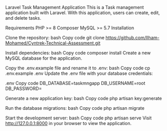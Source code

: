 Laravel Task Management Application
This is a Task management application built with Laravel. With this application, users can create, edit, and delete tasks.

Requirements
PHP >= 8
Composer
MySQL >= 5.7
Installation

Clone the repository:
bash
Copy code
git clone https://github.com/Ilham-Mohamed/Cyntrek-Technical-Assessment.git

Install dependencies:
bash
Copy code
composer install
Create a new MySQL database for the application.

Copy the .env.example file and rename it to .env:
bash
Copy code
cp .env.example .env
Update the .env file with your database credentials:

.env
Copy code
DB_DATABASE=taskmngapp
DB_USERNAME=root
DB_PASSWORD=

Generate a new application key:
bash
Copy code
php artisan key:generate

Run the database migrations:
bash
Copy code
php artisan migrate

Start the development server:
bash
Copy code
php artisan serve
Visit http://127.0.0.1:8000 in your browser to view the application.
